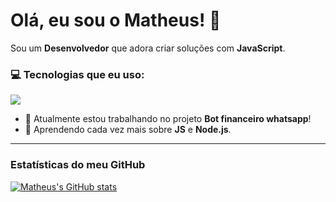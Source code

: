 # Olá, eu sou o Matheus! 👋

Sou um **Desenvolvedor** que adora criar soluções com **JavaScript**.

### 💻 Tecnologias que eu uso:

<p align="left">
  <a href="https://skillicons.dev">
    <img src="https://skillicons.dev/icons?i=js,html,css,nodejs,react" />
  </a>
</p>

- 🔭 Atualmente estou trabalhando no projeto **Bot financeiro whatsapp**!
- 🌱 Aprendendo cada vez mais sobre **JS** e **Node.js**.

---
### Estatísticas do meu GitHub

[![Matheus's GitHub stats](https://github-readme-stats.vercel.app/api?username=matheussalus&show_icons=true&theme=dark)](https://github.com/anuraghazra/github-readme-stats)
